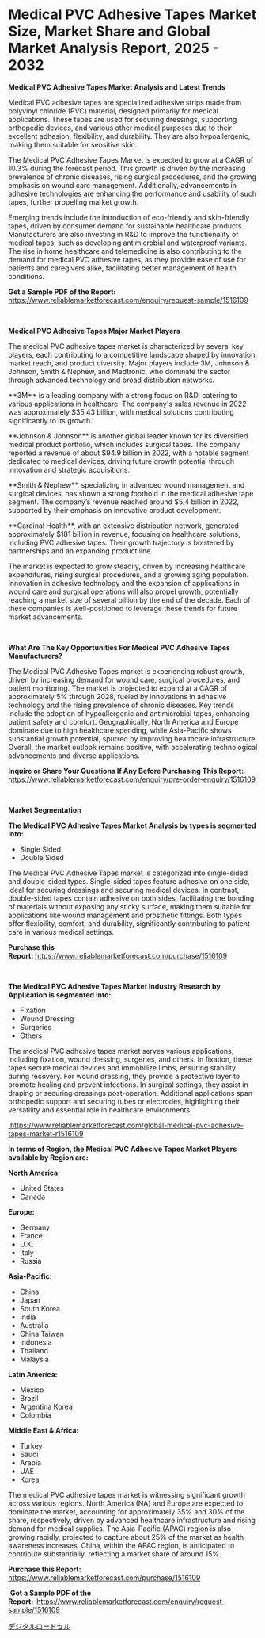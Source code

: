 <p><h1>Medical PVC Adhesive Tapes Market Size, Market Share and Global Market Analysis Report, 2025 - 2032</h1></p><p><strong>Medical PVC Adhesive Tapes Market Analysis and Latest Trends</strong></p>
<p><p>Medical PVC adhesive tapes are specialized adhesive strips made from polyvinyl chloride (PVC) material, designed primarily for medical applications. These tapes are used for securing dressings, supporting orthopedic devices, and various other medical purposes due to their excellent adhesion, flexibility, and durability. They are also hypoallergenic, making them suitable for sensitive skin.</p><p>The Medical PVC Adhesive Tapes Market is expected to grow at a CAGR of 10.3% during the forecast period. This growth is driven by the increasing prevalence of chronic diseases, rising surgical procedures, and the growing emphasis on wound care management. Additionally, advancements in adhesive technologies are enhancing the performance and usability of such tapes, further propelling market growth.</p><p>Emerging trends include the introduction of eco-friendly and skin-friendly tapes, driven by consumer demand for sustainable healthcare products. Manufacturers are also investing in R&D to improve the functionality of medical tapes, such as developing antimicrobial and waterproof variants. The rise in home healthcare and telemedicine is also contributing to the demand for medical PVC adhesive tapes, as they provide ease of use for patients and caregivers alike, facilitating better management of health conditions.</p></p>
<p><strong>Get a Sample PDF of the Report:&nbsp;</strong> <a href="https://www.reliablemarketforecast.com/enquiry/request-sample/1516109?utm_campaign=1105&utm_medium=2&utm_source=Github&utm_content=ia&utm_term=18012025&utm_id=medical-pvc-adhesive-tapes">https://www.reliablemarketforecast.com/enquiry/request-sample/1516109</a></p>
<p>&nbsp;</p>
<p><strong>Medical PVC Adhesive Tapes Major Market Players</strong></p>
<p><p>The medical PVC adhesive tapes market is characterized by several key players, each contributing to a competitive landscape shaped by innovation, market reach, and product diversity. Major players include 3M, Johnson & Johnson, Smith & Nephew, and Medtronic, who dominate the sector through advanced technology and broad distribution networks.</p><p>**3M** is a leading company with a strong focus on R&D, catering to various applications in healthcare. The company's sales revenue in 2022 was approximately $35.43 billion, with medical solutions contributing significantly to its growth.</p><p>**Johnson & Johnson** is another global leader known for its diversified medical product portfolio, which includes surgical tapes. The company reported a revenue of about $94.9 billion in 2022, with a notable segment dedicated to medical devices, driving future growth potential through innovation and strategic acquisitions.</p><p>**Smith & Nephew**, specializing in advanced wound management and surgical devices, has shown a strong foothold in the medical adhesive tape segment. The company’s revenue reached around $5.4 billion in 2022, supported by their emphasis on innovative product development.</p><p>**Cardinal Health**, with an extensive distribution network, generated approximately $181 billion in revenue, focusing on healthcare solutions, including PVC adhesive tapes. Their growth trajectory is bolstered by partnerships and an expanding product line.</p><p>The market is expected to grow steadily, driven by increasing healthcare expenditures, rising surgical procedures, and a growing aging population. Innovation in adhesive technology and the expansion of applications in wound care and surgical operations will also propel growth, potentially reaching a market size of several billion by the end of the decade. Each of these companies is well-positioned to leverage these trends for future market advancements.</p></p>
<p>&nbsp;</p>
<p><strong>What Are The Key Opportunities For Medical PVC Adhesive Tapes Manufacturers?</strong></p>
<p><p>The Medical PVC Adhesive Tapes market is experiencing robust growth, driven by increasing demand for wound care, surgical procedures, and patient monitoring. The market is projected to expand at a CAGR of approximately 5% through 2028, fueled by innovations in adhesive technology and the rising prevalence of chronic diseases. Key trends include the adoption of hypoallergenic and antimicrobial tapes, enhancing patient safety and comfort. Geographically, North America and Europe dominate due to high healthcare spending, while Asia-Pacific shows substantial growth potential, spurred by improving healthcare infrastructure. Overall, the market outlook remains positive, with accelerating technological advancements and diverse applications.</p></p>
<p><strong>Inquire or Share Your Questions If Any Before Purchasing This Report:</strong> <a href="https://www.reliablemarketforecast.com/enquiry/pre-order-enquiry/1516109?utm_campaign=1105&utm_medium=2&utm_source=Github&utm_content=ia&utm_term=18012025&utm_id=medical-pvc-adhesive-tapes">https://www.reliablemarketforecast.com/enquiry/pre-order-enquiry/1516109</a></p>
<p>&nbsp;</p>
<p><strong>Market Segmentation</strong></p>
<p><strong>The Medical PVC Adhesive Tapes Market Analysis by types is segmented into:</strong></p>
<p><ul><li>Single Sided</li><li>Double Sided</li></ul></p>
<p><p>The Medical PVC Adhesive Tapes market is categorized into single-sided and double-sided types. Single-sided tapes feature adhesive on one side, ideal for securing dressings and securing medical devices. In contrast, double-sided tapes contain adhesive on both sides, facilitating the bonding of materials without exposing any sticky surface, making them suitable for applications like wound management and prosthetic fittings. Both types offer flexibility, comfort, and durability, significantly contributing to patient care in various medical settings.</p></p>
<p><strong>Purchase this Report:&nbsp;</strong><a href="https://www.reliablemarketforecast.com/purchase/1516109?utm_campaign=1105&utm_medium=2&utm_source=Github&utm_content=ia&utm_term=18012025&utm_id=medical-pvc-adhesive-tapes">https://www.reliablemarketforecast.com/purchase/1516109</a></p>
<p>&nbsp;</p>
<p><strong>The Medical PVC Adhesive Tapes Market Industry Research by Application is segmented into:</strong></p>
<p><ul><li>Fixation</li><li>Wound Dressing</li><li>Surgeries</li><li>Others</li></ul></p>
<p><p>The medical PVC adhesive tapes market serves various applications, including fixation, wound dressing, surgeries, and others. In fixation, these tapes secure medical devices and immobilize limbs, ensuring stability during recovery. For wound dressing, they provide a protective layer to promote healing and prevent infections. In surgical settings, they assist in draping or securing dressings post-operation. Additional applications span orthopedic support and securing tubes or electrodes, highlighting their versatility and essential role in healthcare environments.</p></p>
<p><a href="https://www.reliablemarketforecast.com/global-medical-pvc-adhesive-tapes-market-r1516109?utm_campaign=1105&utm_medium=2&utm_source=Github&utm_content=ia&utm_term=18012025&utm_id=medical-pvc-adhesive-tapes">&nbsp;https://www.reliablemarketforecast.com/global-medical-pvc-adhesive-tapes-market-r1516109</a></p>
<p><strong>In terms of Region, the Medical PVC Adhesive Tapes Market Players available by Region are:</strong></p>
<p>
    <p> <strong> North America: </strong>
        <ul>
            <li>United States</li>
            <li>Canada</li>
        </ul>
        </p> 
    <p> <strong> Europe: </strong>
        <ul>
            <li>Germany</li>
            <li>France</li>
            <li>U.K.</li>
            <li>Italy</li>
            <li>Russia</li>
        </ul>
        </p> 
    <p> <strong> Asia-Pacific: </strong>
        <ul>
            <li>China</li>
            <li>Japan</li>
            <li>South Korea</li>
            <li>India</li>
            <li>Australia</li>
            <li>China Taiwan</li>
            <li>Indonesia</li>
            <li>Thailand</li>
            <li>Malaysia</li>
        </ul>
        </p> 
    <p> <strong> Latin America: </strong>
        <ul>
            <li>Mexico</li>
            <li>Brazil</li>
            <li>Argentina Korea</li>
            <li>Colombia</li>
        </ul>
        </p> 
    <p> <strong> Middle East & Africa: </strong>
        <ul>
            <li>Turkey</li>
            <li>Saudi</li>
            <li>Arabia</li>
            <li>UAE</li>
            <li>Korea</li>
        </ul>
    </p>
    </p>
<p><p>The medical PVC adhesive tapes market is witnessing significant growth across various regions. North America (NA) and Europe are expected to dominate the market, accounting for approximately 35% and 30% of the share, respectively, driven by advanced healthcare infrastructure and rising demand for medical supplies. The Asia-Pacific (APAC) region is also growing rapidly, projected to capture about 25% of the market as health awareness increases. China, within the APAC region, is anticipated to contribute substantially, reflecting a market share of around 15%.</p></p>
<p><strong>Purchase this Report: </strong><a href="https://www.reliablemarketforecast.com/purchase/1516109?utm_campaign=1105&utm_medium=2&utm_source=Github&utm_content=ia&utm_term=18012025&utm_id=medical-pvc-adhesive-tapes">https://www.reliablemarketforecast.com/purchase/1516109</a></p>
<p>&nbsp;<strong>Get a Sample PDF of the Report:&nbsp;&nbsp;</strong><a href="https://www.reliablemarketforecast.com/enquiry/request-sample/1516109?utm_campaign=1105&utm_medium=2&utm_source=Github&utm_content=ia&utm_term=18012025&utm_id=medical-pvc-adhesive-tapes">https://www.reliablemarketforecast.com/enquiry/request-sample/1516109</a></p>
<p><strong></strong></p>
<p><p><a href="https://github.com/lababdou/Market-Research-Report-List-6/blob/main/312448731389.md?utm_campaign=1105&utm_medium=2&utm_source=Github&utm_content=ia&utm_term=18012025&utm_id=medical-pvc-adhesive-tapes">デジタルロードセル</a></p></p>